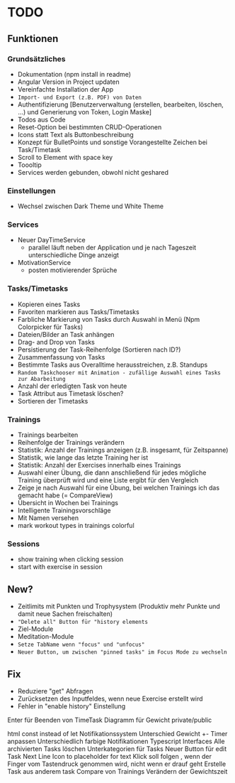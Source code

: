 # TODO

## Funktionen

### Grundsätzliches

- Dokumentation (npm install in readme)
- Angular Version in Project updaten
- Vereinfachte Installation der App
- `Import- und Export (z.B. PDF) von Daten`
- Authentifizierung [Benutzerverwaltung (erstellen, bearbeiten, löschen, ...) und Generierung von Token, Login Maske]
- Todos aus Code
- Reset-Option bei bestimmten CRUD-Operationen
- Icons statt Text als Buttonbeschreibung
- Konzept für BulletPoints und sonstige Vorangestellte Zeichen bei Task/Timetask
- Scroll to Element with space key
- Toooltip
- Services werden gebunden, obwohl nicht geshared

### Einstellungen

- Wechsel zwischen Dark Theme und White Theme

### Services

- Neuer DayTimeService
  - parallel läuft neben der Application und je nach Tageszeit unterschiedliche Dinge anzeigt
- MotivationService
  - posten motivierender Sprüche

### Tasks/Timetasks

- Kopieren eines Tasks
- Favoriten markieren aus Tasks/Timetasks
- Farbliche Markierung von Tasks durch Auswahl in Menü (Npm Colorpicker für Tasks)
- Dateien/Bilder an Task anhängen
- Drag- and Drop von Tasks
- Persistierung der Task-Reihenfolge (Sortieren nach ID?)
- Zusammenfassung von Tasks
- Bestimmte Tasks aus Overalltime herausstreichen, z.B. Standups
- `Random Taskchooser mit Animation - zufällige Auswahl eines Tasks zur Abarbeitung`
- Anzahl der erledigten Task von heute
- Task Attribut aus Timetask löschen?
- Sortieren der Timetasks

### Trainings

- Trainings bearbeiten
- Reihenfolge der Trainings verändern
- Statistik: Anzahl der Trainings anzeigen (z.B. insgesamt, für Zeitspanne)
- Statistik, wie lange das letzte Training her ist
- Statistik: Anzahl der Exercises innerhalb eines Trainings
- Auswahl einer Übung, die dann anschließend für jedes mögliche Training überprüft wird und eine Liste ergibt für den Vergleich
- Zeige je nach Auswahl für eine Übung, bei welchen Trainings ich das gemacht habe (= CompareView)
- Übersicht in Wochen bei Trainings
- Intelligente Trainingsvorschläge
- Mit Namen versehen
- mark workout types in trainings colorful

### Sessions

- show training when clicking session
- start with exercise in session

## New?

- Zeitlimits mit Punkten und Trophysystem (Produktiv mehr Punkte und damit neue Sachen freischalten)
- `"Delete all" Button für "history elements`
- Ziel-Module
- Meditation-Module
- `Setze TabName wenn "focus" und "unfocus"`
- `Neuer Button, um zwischen "pinned tasks" im Focus Mode zu wechseln`

## Fix

- Reduziere "get" Abfragen
- Zurücksetzen des Inputfeldes, wenn neue Exercise erstellt wird
- Fehler in "enable history" Einstellung


Enter für Beenden von TimeTask
Diagramm für Gewicht
private/public

html
const instead of let
Notifikationssystem
Unterschied Gewicht +-
Timer anpassen
Unterschiedlich farbige Notifikationen
Typescript Interfaces
Alle archivierten Tasks löschen
Unterkategorien für Tasks
Neuer Button für edit Task
Next Line Icon to placeholder for text
Klick soll folgen , wenn der Finger vom Tastendruck genommen wird, nicht wenn er drauf geht
Erstelle Task aus anderem task
Compare von Trainings
Verändern der Gewichtszeit
